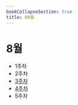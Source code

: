 ```yaml
---
bookCollapseSection: true
title: 08월
---
```

# 8월

- 1주차
- 2주차
- [3주차](Coding%20Test/23.08/3주차/%5Findex.md)
- [4주차](Coding%20Test/23.08/4주차/%5Findex.md)
- 5주차